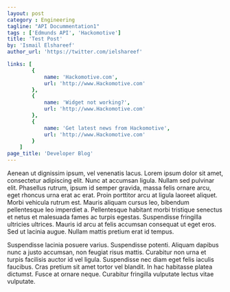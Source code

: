 ```yaml
---
layout: post
category : Engineering
tagline: "API Docummentation1"
tags : ['Edmunds API', 'Hackomotive']
title: 'Test Post'
by: 'Ismail Elshareef'
author_url: 'https://twitter.com/ielshareef'

links: [
		{
			name: 'Hackomotive.com',
			url: 'http://www.Hackomotive.com'
		},
		{
			name: 'Widget not working?',
			url: 'http://www.Hackomotive.com'
		},
		{
			name: 'Get latest news from Hackomotive',
			url: 'http://www.Hackomotive.com'
		}
	]
page_title: 'Developer Blog'
---
```


Aenean ut dignissim ipsum, vel venenatis lacus. Lorem ipsum dolor sit amet, consectetur adipiscing elit. Nunc at accumsan ligula. Nullam sed pulvinar elit. Phasellus rutrum, ipsum id semper gravida, massa felis ornare arcu, eget rhoncus urna erat ac erat. Proin porttitor arcu at ligula laoreet aliquet. Morbi vehicula rutrum est. Mauris aliquam cursus leo, bibendum pellentesque leo imperdiet a. Pellentesque habitant morbi tristique senectus et netus et malesuada fames ac turpis egestas. Suspendisse fringilla ultricies ultrices. Mauris id arcu at felis accumsan consequat ut eget eros. Sed ut lacinia augue. Nullam mattis pretium erat id tempus.

Suspendisse lacinia posuere varius. Suspendisse potenti. Aliquam dapibus nunc a justo accumsan, non feugiat risus mattis. Curabitur non urna et turpis facilisis auctor id vel ligula. Suspendisse nec diam eget felis iaculis faucibus. Cras pretium sit amet tortor vel blandit. In hac habitasse platea dictumst. Fusce at ornare neque. Curabitur fringilla vulputate lectus vitae vulputate.